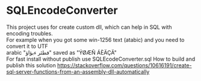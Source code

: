 # SQLEncodeConverter
This project uses for create custom dll, which can help in SQL with encoding troubles.
<br>For example when you got some  win-1256 text (atabic) and you need to convert it to UTF
<br>arabic "فطئر ءبؤاؤ" saved as "ÝØÆÑ ÁÈÄÇÄ" 
<br>
For fast install without publish use SQLEcodeConverter.sql
How to build and publish this solution https://stackoverflow.com/questions/10616191/create-sql-server-functions-from-an-assembly-dll-automatically
